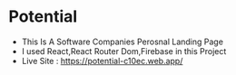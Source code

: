 # Potential

* This Is A Software Companies Perosnal Landing Page
* I used React,React Router Dom,Firebase in this Project
* Live Site : https://potential-c10ec.web.app/
